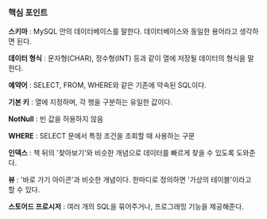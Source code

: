 ### 핵심 포인트

**스키마** : MySQL 안의 데이터베이스를 말한다. 데이터베이스와 동일한 용어라고 생각하면 된다.

**데이터 형식** : 문자형(CHAR), 정수형(INT) 등과 같이 열에 저장될 데이터의 형식을 말한다.

**예약어** : SELECT, FROM, WHERE와 같은 기존에 약속된 SQL이다.

**기본 키** : 열에 지정하며, 각 행을 구분하는 유일한 값이다.

**NotNull** : 빈 값을 허용하지 않음

**WHERE** : SELECT 문에서 특정 조건을 조회할 때 사용하는 구문

**인덱스** : 책 뒤의 '찾아보기'와 비슷한 개념으로 데이터를 빠르게 찾을 수 있도록 도와준다.

**뷰** : '바로 가기 아이콘'과 비슷한 개념이다. 한마디로 정의하면 '가상의 테이블'이라고 할 수 있다.

**스토어드 프로시저** : 여러 개의 SQL을 묶어주거나, 프로그래밍 기능을 제공해준다.